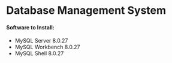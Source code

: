 
# Database Management System

#### Software to Install:
- MySQL Server 8.0.27
- MySQL Workbench 8.0.27
- MySQL Shell 8.0.27

